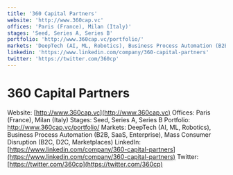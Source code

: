 ```yaml
---
title: '360 Capital Partners'
website: 'http://www.360cap.vc'
offices: 'Paris (France), Milan (Italy)'
stages: 'Seed, Series A, Series B'
portfolio: 'http://www.360cap.vc/portfolio/'
markets: 'DeepTech (AI, ML, Robotics), Business Process Automation (B2B, SaaS, Enterprise), Mass Consumer Disruption (B2C, D2C, Marketplaces)'
linkedin: 'https://www.linkedin.com/company/360-capital-partners'
twitter: 'https://twitter.com/360cp'
---
```


# 360 Capital Partners
Website: [http://www.360cap.vc](http://www.360cap.vc)
Offices: Paris (France), Milan (Italy)
Stages: Seed, Series A, Series B
Portfolio: http://www.360cap.vc/portfolio/
Markets: DeepTech (AI, ML, Robotics), Business Process Automation (B2B, SaaS, Enterprise), Mass Consumer Disruption (B2C, D2C, Marketplaces)
LinkedIn: [https://www.linkedin.com/company/360-capital-partners](https://www.linkedin.com/company/360-capital-partners)
Twitter: [https://twitter.com/360cp](https://twitter.com/360cp)
